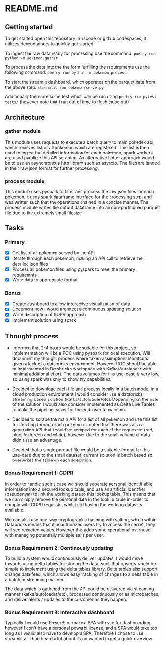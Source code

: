 # README.md

## Getting started

To get started open this repository in vscode or github codespaces, it utilizes devcontainers to quickly get started.

To ingest the raw data ready for processing use the command:
`poetry run python -m pokemon.gather`

To process the data into the the form furfilling the requirements use the following command:
`poetry run python -m pokemon.process`

To start the streamlit dashboard, which operates on the parquet data from the above step.
`streamlit run pokemon/serve.py`

Additionally there are some test which can be run using `poetry run pytest tests/` (however note that I ran out of time to flesh these out)


## Architecture

### gather module

This module uses requests to execute a batch query to main pokedex api, which recieves list of all pokemon which are registered. This list is then used to ingest the detailed information for each pokemon, spark workers are used parallize this API scraping. An alternative better approach would be to use an asynchronous http library such as asyncio. The files are landed in their raw json format for further processing.

### process module

This module uses pyspark to filter and process the raw json files for each pokemon, it uses spark dataframe interface for the processing step, and was written such that the operations chained in a concise manner. The process module writes the output dataframe into an non-partitioned parquet file due to the extremely small filesize.


## Tasks

### Primary

- [x] Get list of all pokemon served by the API
- [x] Iterate through each pokemon, making an API call to retrieve the detailed json files
- [x] Process all pokemon files using pyspark to meet the primary requiremnts
- [x] Write data to appropriate format

### Bonus

- [x] Create dashboard to allow interactive visualization of data
- [x] Document how I would architect a continuous updating solution
- [x] Write description of GDPR approach
- [x] Implement solution using spark

## Thought process

- Informed that 2-4 hours would be suitable for this project, so implementation will be a POC using pyspark for local execution. Will document my thought process where taken assumptions/shortcuts given a lack of a databricks environment. However POC should be able to implemented in Databricks workspace with Kafka/Autoloader with minimal additional effort. The data volumes for this use-case is very low, so using spark was only to show my capabilities.

- Decided to download each file and process locally in a batch mode, in a cloud production environment I would consider use a databricks streaming based solution (kafka/autoloader/etc). Depending on the user of the solution I would also consider implemented as Delta Live Tables to make the pipeline easier for the end-user to maintain.

- Decided to scrape the main API for a list of all pokemon and use this list for iterating through each pokemon. I noted that there was also a generation API that I could've scraped for each of the requested (red, blue, leafgreen and white), however due to the small volume of data didn't see an advantage.

- Decided that a single parquet file would be a suitable format for this use-case due to the small dataset, current solution is batch based so overwrites the table on each execution.


### Bonus Requirement 1: GDPR

In order to handle such a case we should seperate personal identitifiable information into a secured lookup table, and use an artificial identifier (pseudonym) to link the working data to this lookup table. This means that we can simply remove the personal data in the lookup table in-order to comply with GDPR requests, whilst still having the working datasets available.

We can also use one-way cryptographic hashing with salting, which within Databricks means that if unauthorized users try to access the secret, they will see redacted values. However this adds some operational overhead with managing potentially multiple salts per user.

### Bonus Requirement 2: Continously updating

To build a system would continuously deliver updates, I would move towards using delta tables for storing the data, such that upserts would be simple to implement using the delta tables library. Delta tables also support change data feed, which allows easy tracking of changes to a delta table in a batch or streaming manner.

The data which is gathered from the API could be delivered via streaming manner (kafka/autoloader/etc), processed continuously or as microbatches, and deliver alerts / updates to the customer as they happen.

### Bonus Requirement 3: Interactive dashboard

Typically I would use PowerBI or make a SPA with vue for dashboarding, however I don't have a personal powerbi license, and a SPA would take too long as I would also have to develop a SPA. Therefore I chose to use streamlit as I had heard a lot about it and wanted to get a quick overview.